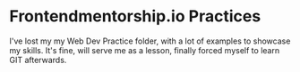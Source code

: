# Frontendmentorship.io Practices
I've lost my my Web Dev Practice folder, with a lot of examples to showcase my skills. 
It's fine, will serve me as a lesson, finally forced myself to learn GIT afterwards.
